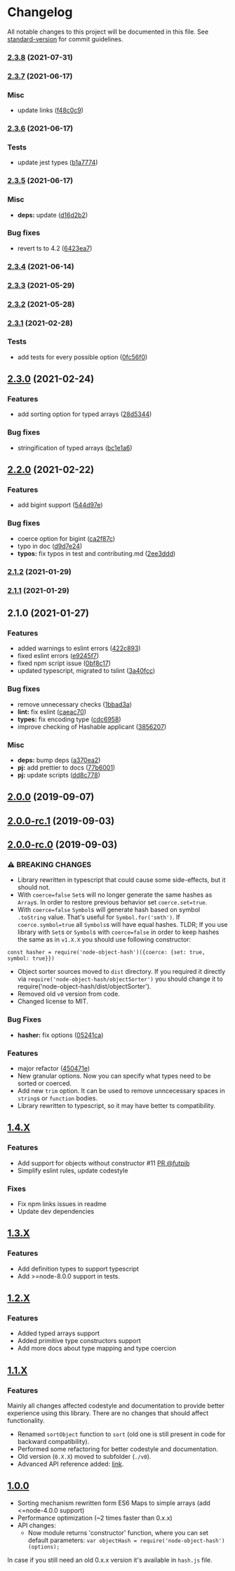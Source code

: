 # Changelog

All notable changes to this project will be documented in this file. See [standard-version](https://github.com/conventional-changelog/standard-version) for commit guidelines.

### [2.3.8](https://github.com/SkeLLLa/node-object-hash/compare/v2.3.7...v2.3.8) (2021-07-31)

### [2.3.7](https://github.com/SkeLLLa/node-object-hash/compare/v2.3.6...v2.3.7) (2021-06-17)


### Misc

* update links ([f48c0c9](https://github.com/SkeLLLa/node-object-hash/commit/f48c0c99c7d9f60b7a75109e72a7d373d3913d1b))

### [2.3.6](https://github.com/SkeLLLa/node-object-hash/compare/v2.3.5...v2.3.6) (2021-06-17)


### Tests

* update jest types ([b1a7774](https://github.com/SkeLLLa/node-object-hash/commit/b1a7774e96d640e9cbce95527c629bdb9ba2d07e))

### [2.3.5](https://github.com/SkeLLLa/node-object-hash/compare/v2.3.4...v2.3.5) (2021-06-17)


### Misc

* **deps:** update ([d16d2b2](https://github.com/SkeLLLa/node-object-hash/commit/d16d2b2ecaa36bdbb3a4c0d238be4dae4bf18222))


### Bug fixes

* revert ts to 4.2 ([6423ea7](https://github.com/SkeLLLa/node-object-hash/commit/6423ea701113f92f9570169c63138dde012f20ed))

### [2.3.4](https://github.com/SkeLLLa/node-object-hash/compare/v2.3.3...v2.3.4) (2021-06-14)

### [2.3.3](https://github.com/SkeLLLa/node-object-hash/compare/v2.3.2...v2.3.3) (2021-05-29)

### [2.3.2](https://github.com/SkeLLLa/node-object-hash/compare/v2.3.1...v2.3.2) (2021-05-28)

### [2.3.1](https://github.com/SkeLLLa/node-object-hash/compare/v2.3.0...v2.3.1) (2021-02-28)


### Tests

* add tests for every possible option ([0fc56f0](https://github.com/SkeLLLa/node-object-hash/commit/0fc56f08bb8d7cadcfed1d136eb3b2f5b89fa8ba))

## [2.3.0](https://github.com/SkeLLLa/node-object-hash/compare/v2.2.0...v2.3.0) (2021-02-24)


### Features

* add sorting option for typed arrays ([28d5344](https://github.com/SkeLLLa/node-object-hash/commit/28d53445d1f59213ac32de77890b0311a0dffe7f))


### Bug fixes

* stringification of typed arrays ([bc1e1a6](https://github.com/SkeLLLa/node-object-hash/commit/bc1e1a6654036935769006df4823cd16a67c0a62))

## [2.2.0](https://github.com/SkeLLLa/node-object-hash/compare/v2.1.2...v2.2.0) (2021-02-22)


### Features

* add bigint support ([544d97e](https://github.com/SkeLLLa/node-object-hash/commit/544d97e9712961effae0a6940357bb1f8b9adcc6))


### Bug fixes

* coerce option for bigint ([ca2f87c](https://github.com/SkeLLLa/node-object-hash/commit/ca2f87c7af8270ec5ce89de1bb166257000ffca1))
* typo in doc ([d9d7e24](https://github.com/SkeLLLa/node-object-hash/commit/d9d7e24f2b45e5b14c92a01da648f6ad9daf8427))
* **typos:** fix typos in test and contributing.md ([2ee3ddd](https://github.com/SkeLLLa/node-object-hash/commit/2ee3ddde2cd062844b2d3829f13647bf78b88eb7))

### [2.1.2](https://github.com/SkeLLLa/node-object-hash/compare/v2.1.1...v2.1.2) (2021-01-29)

### [2.1.1](https://github.com/SkeLLLa/node-object-hash/compare/v2.1.0...v2.1.1) (2021-01-29)

## 2.1.0 (2021-01-27)

### Features

- added warnings to eslint errors ([422c893](https://github.com/SkeLLLa/node-object-hash/commit/422c8932e8ad140553259e9e49555f7ddfef4db1))
- fixed eslint errors ([e9245f7](https://github.com/SkeLLLa/node-object-hash/commit/e9245f7aa3aa14238fbb62d97dacdcc414ec0f40))
- fixed npm script issue ([0bf8c17](https://github.com/SkeLLLa/node-object-hash/commit/0bf8c175ae058bbc442628e953ff577be500d865))
- updated typescript, migrated to tslint ([3a40fcc](https://github.com/SkeLLLa/node-object-hash/commit/3a40fccbe03f265b8452b59ac1434cb1b0ceb6a3))

### Bug fixes

- remove unnecessary checks ([1bbad3a](https://github.com/SkeLLLa/node-object-hash/commit/1bbad3a2f6dc1dd28ed48ab2ca065b878b450f53))
- **lint:** fix eslint ([caeac70](https://github.com/SkeLLLa/node-object-hash/commit/caeac700031c7637448e4d76f2d2fe9276df2b01))
- **types:** fix encoding type ([cdc6958](https://github.com/SkeLLLa/node-object-hash/commit/cdc69588b781095764d574b6f14e00b2609ff4e5))
- improve checking of Hashable applicant ([3856207](https://github.com/SkeLLLa/node-object-hash/commit/38562077f9465e1aa871e607fd13de861f10582d))

### Misc

- **deps:** bump deps ([a370ea2](https://github.com/SkeLLLa/node-object-hash/commit/a370ea2bf9b89b94063d5fb3e584da20dd0eb855))
- **pj:** add prettier to docs ([77b6001](https://github.com/SkeLLLa/node-object-hash/commit/77b6001674284fc613e95fd44cddb9aec143aeb5))
- **pj:** update scripts ([dd8c778](https://github.com/SkeLLLa/node-object-hash/commit/dd8c778301899e41dacb73f83426a733bb327dda))

## [2.0.0](https://gitlab.com/m03geek/node-object-hash/compare/v2.0.0-rc.1...v2.0.0) (2019-09-07)

## [2.0.0-rc.1](https://gitlab.com/m03geek/node-object-hash/compare/v2.0.0-rc.0...v2.0.0-rc.1) (2019-09-03)

## [2.0.0-rc.0](https://gitlab.com/m03geek/node-object-hash/compare/v1.4.2...v2.0.0-rc.0) (2019-09-03)

### ⚠ BREAKING CHANGES

- Library rewritten in typescript that could cause some side-effects, but it should not.
- With `coerce=false` `Set`s will no longer generate the same hashes as `Array`s. In order to restore previous behavior set `coerce.set=true`.
- With `coerce=false` `Symbol`s will generate hash based on symbol `.toString` value. That's useful for `Symbol.for('smth')`. If `coerce.symbol=true` all `Symbols`s will have equal hashes.
  TLDR; If you use library with `Set`s or `Symbol`s with `coerce=false` in order to keep hashes the same as in `v1.X.X` you should use following constructor:

```
const hasher = require('node-object-hash')({coerce: {set: true, symbol: true}})
```

- Object sorter sources moved to `dist` directory. If you required it directly via `require('node-object-hash/objectSorter')` you should change it to require('node-object-hash/dist/objectSorter').
- Removed old `v0` version from code.
- Changed license to MIT.

### Bug Fixes

- **hasher:** fix options ([05241ca](https://gitlab.com/m03geek/node-object-hash/commit/05241ca))

### Features

- major refactor ([450471e](https://gitlab.com/m03geek/node-object-hash/commit/450471e))
- New granular options. Now you can specify what types need to be sorted or coerced.
- Add new `trim` option. It can be used to remove unncecessary spaces in `string`s or `function` bodies.
- Library rewritten to typescript, so it may have better ts compatibility.

## [1.4.X](https://gitlab.com/m03geek/node-object-hash/compare/v1.3.0...v1.4.2)

### Features

- Add support for objects without constructor #11 [PR @futpib](https://gitlab.com/m03geek/node-object-hash/pull/12)
- Simplify eslint rules, update codestyle

### Fixes

- Fix npm links issues in readme
- Update dev dependencies

## [1.3.X](https://gitlab.com/m03geek/node-object-hash/compare/v1.2.0...v1.3.0)

### Features

- Add definition types to support typescript
- Add >=node-8.0.0 support in tests.

## [1.2.X](https://gitlab.com/m03geek/node-object-hash/compare/v1.1.6...v1.2.0)

### Features

- Added typed arrays support
- Added primitive type constructors support
- Add more docs about type mapping and type coercion

## [1.1.X](https://gitlab.com/m03geek/node-object-hash/compare/v1.0.3..v1.1.6)

### Features

Mainly all changes affected codestyle and documentation to provide better
experience using this library. There are no changes that should affect
functionality.

- Renamed `sortObject` function to `sort` (old one is still present in code
  for backward compatibility).
- Performed some refactoring for better codestyle and documentation.
- Old version (`0.X.X`) moved to subfolder (`./v0`).
- Advanced API reference added: [link](API.md).

## [1.0.0](https://gitlab.com/m03geek/node-object-hash/compare/v0.1.0...v1.0.3)

- Sorting mechanism rewritten form ES6 Maps to simple arrays
  (add <=node-4.0.0 support)
- Performance optimization (~2 times faster than 0.x.x)
- API changes:
  - Now module returns 'constructor' function, where you can set
    default parameters: `var objectHash = require('node-object-hash')(options);`

In case if you still need an old 0.x.x version it's available in `hash.js`
file.
